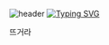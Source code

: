 ![header](https://capsule-render.vercel.app/api?type=rect&color=auto&text=suwan's%20store)
[![Typing SVG](https://readme-typing-svg.demolab.com?font=Noto+Serif+Korean&pause=1000&color=22F762&center=true&vCenter=true&width=855&height=70&lines=%EC%A0%80%EC%9D%98+%EA%B9%83%ED%97%88%EB%B8%8C%EC%97%90+%EC%99%80%EC%A3%BC%EC%85%94%EC%84%9C+%EA%B0%90%EC%82%AC%ED%95%A9%EB%8B%88%EB%8B%A4;%ED%96%89%EB%B3%B5%ED%95%98%EC%84%B8%EC%9A%94)](https://git.io/typing-svg)

뜨거라
